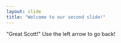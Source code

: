```yaml
---
layout: slide
title: "Welcome to our second slide!"
---
```

"Great Scott!"
Use the left arrow to go back!

